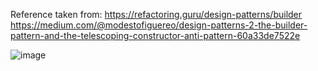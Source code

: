 Reference taken from: 
https://refactoring.guru/design-patterns/builder
https://medium.com/@modestofiguereo/design-patterns-2-the-builder-pattern-and-the-telescoping-constructor-anti-pattern-60a33de7522e



![image](https://github.com/chayansharma7/Design_Patterns/assets/61390152/5ae7a0ea-c5b9-4047-b1c4-69f4d11ab78d)



